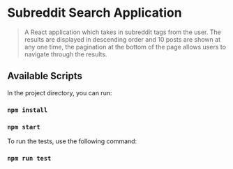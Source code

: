 # Subreddit Search Application

> A React application which takes in subreddit tags from the user. The results are displayed in descending order and 10 posts are shown at any one time, the pagination at the bottom of the page allows users to navigate through the results.

## Available Scripts

In the project directory, you can run:

### `npm install`

### `npm start`

To run the tests, use the following command:

### `npm run test`

